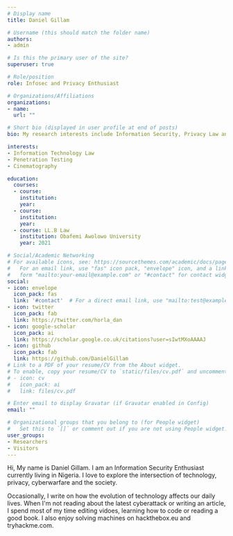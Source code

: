 ```yaml
---
# Display name
title: Daniel Gillam

# Username (this should match the folder name)
authors:
- admin

# Is this the primary user of the site?
superuser: true

# Role/position
role: Infosec and Privacy Enthusiast

# Organizations/Affiliations
organizations:
- name: 
  url: ""

# Short bio (displayed in user profile at end of posts)
bio: My research interests include Information Security, Privacy Law and Offensive Cyberwarfare.

interests:
- Information Technology Law
- Penetration Testing
- Cinematography

education:
  courses:
  - course: 
    institution:
    year:
  - course:
    institution:
    year:
  - course: LL.B Law
    institution: Obafemi Awolowo University
    year: 2021

# Social/Academic Networking
# For available icons, see: https://sourcethemes.com/academic/docs/page-builder/#icons
#   For an email link, use "fas" icon pack, "envelope" icon, and a link in the
#   form "mailto:your-email@example.com" or "#contact" for contact widget.
social:
- icon: envelope
  icon_pack: fas
  link: '#contact'  # For a direct email link, use "mailto:test@example.org".
- icon: twitter
  icon_pack: fab
  link: https://twitter.com/horla_dan
- icon: google-scholar
  icon_pack: ai
  link: https://scholar.google.co.uk/citations?user=sIwtMXoAAAAJ
- icon: github
  icon_pack: fab
  link: https://github.com/DanielGillam
# Link to a PDF of your resume/CV from the About widget.
# To enable, copy your resume/CV to `static/files/cv.pdf` and uncomment the lines below.
# - icon: cv
#   icon_pack: ai
#   link: files/cv.pdf

# Enter email to display Gravatar (if Gravatar enabled in Config)
email: ""

# Organizational groups that you belong to (for People widget)
#   Set this to `[]` or comment out if you are not using People widget.
user_groups:
- Researchers
- Visitors
---
```


Hi, My name is Daniel Gillam. I am an Information Security Enthusiast currently living in Nigeria. I love to explore the intersection of technology, privacy, cyberwarfare and the society.

Occasionally, I write on how the evolution of technology affects our daily lives. When I'm not reading about the latest cyberattack or writing an article, I spend most of my time editing vidoes, learning how to code or reading a good book. I also enjoy solving machines on hackthebox.eu and tryhackme.com. 
